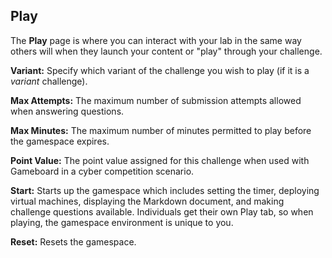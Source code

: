 ## Play 

The **Play** page is where you can interact with your lab in the same way others will when they launch your content or "play" through your challenge.  

**Variant:** Specify which variant of the challenge you wish to play (if it is a _variant_ challenge).

**Max Attempts:** The maximum number of submission attempts allowed when answering questions.

**Max Minutes:** The maximum number of minutes permitted to play before the gamespace expires.

**Point Value:** The point value assigned for this challenge when used with Gameboard in a cyber competition scenario. <!--need more detail here.-->

**Start:** Starts up the gamespace which includes setting the timer, deploying virtual machines, displaying the Markdown document, and making challenge questions available. Individuals get their own Play tab, so when playing, the gamespace environment is unique to you.

**Reset:** Resets the gamespace. <!--seems obvious enough; what other details should be added?-->
